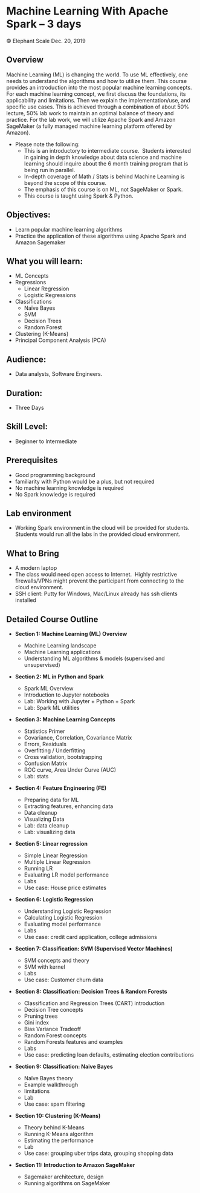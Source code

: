 # Machine Learning With Apache Spark – 3 days
© Elephant Scale
Dec. 20, 2019

## Overview

Machine Learning (ML) is changing the world. To use ML effectively, one needs to understand the algorithms and how to utilize them. This course provides an introduction into the most popular machine learning concepts. For each machine learning concept, we first discuss the foundations, its applicability and limitations. Then we explain the implementation/use, and specific use cases. This is achieved through a combination of about 50% lecture, 50% lab work to maintain an optimal balance of theory and practice.
For the lab work, we will utilize Apache Spark and Amazon SageMaker (a fully managed machine learning platform offered by Amazon).

- Please note the following:
  - This is an introductory to intermediate course.   Students interested in gaining in depth knowledge about data science and machine learning should inquire about the 6 month training program that is being run in parallel.  
  - In-depth coverage of Math / Stats is behind Machine Learning is beyond the scope of this course.
  - The emphasis of this course is on ML, not SageMaker or Spark.
  - This course is taught using Spark & Python.


## Objectives:

- Learn popular machine learning algorithms
- Practice the application of these algorithms using Apache Spark and Amazon Sagemaker

## What you will learn:
- ML Concepts
- Regressions
  - Linear Regression
  - Logistic Regressions
- Classifications
  - Naïve Bayes
  - SVM
  - Decision Trees
  - Random Forest
- Clustering (K-Means)
- Principal Component Analysis (PCA)

 
## Audience:
- Data analysts,  Software Engineers.

## Duration:
- Three Days

## Skill Level:
- Beginner to Intermediate

## Prerequisites

- Good programming background
- familiarity with Python would be a plus, but not required
- No machine learning knowledge is required
- No Spark knowledge is required


## Lab environment

- Working Spark environment in the cloud will be provided for students.  
Students would run all the labs in the provided cloud environment.

## What to Bring

- A modern laptop
- The class would need open access to Internet.   Highly restrictive firewalls/VPNs might prevent the participant from connecting to the cloud environment.
- SSH client: Putty for Windows, Mac/Linux already has ssh clients installed

## Detailed Course Outline

- **Section 1: Machine Learning (ML) Overview**
  - Machine Learning landscape
  - Machine Learning applications
  - Understanding ML algorithms & models (supervised and unsupervised)

- **Section 2: ML in Python and Spark**
  - Spark ML Overview
  - Introduction to Jupyter notebooks
  - Lab: Working with Jupyter + Python + Spark
  - Lab: Spark ML utilities

- **Section 3: Machine Learning Concepts**
  - Statistics Primer
  - Covariance, Correlation, Covariance Matrix
  - Errors, Residuals
  - Overfitting / Underfitting
  - Cross validation, bootstrapping
  - Confusion Matrix
  - ROC curve, Area Under Curve (AUC)
  - Lab: stats

- **Section 4: Feature Engineering (FE)**
  - Preparing data for ML
  - Extracting features, enhancing data
  - Data cleanup
  - Visualizing Data
  - Lab: data cleanup
  - Lab: visualizing data


- **Section 5: Linear regression**
  - Simple Linear Regression
  - Multiple Linear Regression
  - Running LR
  - Evaluating LR model performance
  - Labs
  - Use case: House price estimates

- **Section 6: Logistic Regression**
  - Understanding Logistic Regression
  - Calculating Logistic Regression
  - Evaluating model performance
  - Labs
  - Use case: credit card application, college admissions

- **Section 7: Classification: SVM (Supervised Vector Machines)**
  - SVM concepts and theory
  - SVM with kernel
  - Labs
  - Use case: Customer churn data

- **Section 8: Classification: Decision Trees & Random Forests**
  - Classification and Regression Trees (CART) introduction
  - Decision Tree concepts
  - Pruning trees
  - Gini index
  - Bias Variance Tradeoff
  - Random Forest concepts
  - Random Forests features and examples
  - Labs
  - Use case: predicting loan defaults, estimating election contributions

- **Section 9: Classification: Naive Bayes**
  - Naïve Bayes theory
  - Example walkthrough
  - limitations
  - Lab
  - Use case: spam filtering

- **Section 10: Clustering (K-Means)**
  - Theory behind K-Means
  - Running K-Means algorithm
  - Estimating the performance
  - Lab
  - Use case: grouping uber trips data, grouping shopping data


- **Section 11: Introduction to Amazon SageMaker**
  - Sagemaker architecture, design
  - Running algorithms on SageMaker 

